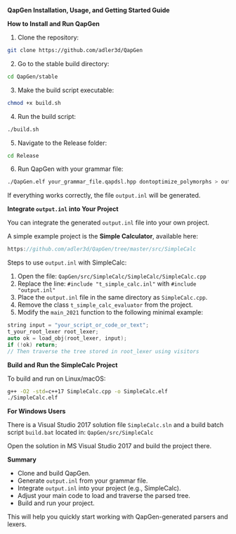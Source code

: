 **QapGen Installation, Usage, and Getting Started Guide**

**How to Install and Run QapGen**

1. Clone the repository:
```bash
git clone https://github.com/adler3d/QapGen
```

2. Go to the stable build directory:
```bash
cd QapGen/stable
```

3. Make the build script executable:
```bash
chmod +x build.sh
```

4. Run the build script:
```bash
./build.sh
```

5. Navigate to the Release folder:
```bash
cd Release
```

6. Run QapGen with your grammar file:
```bash
./QapGen.elf your_grammar_file.qapdsl.hpp dontoptimize_polymorphs > output.inl
```

If everything works correctly, the file `output.inl` will be generated.

**Integrate `output.inl` into Your Project**

You can integrate the generated `output.inl` file into your own project.

A simple example project is the **Simple Calculator**, available here:
```cpp
https://github.com/adler3d/QapGen/tree/master/src/SimpleCalc
```
Steps to use `output.inl` with SimpleCalc:

1. Open the file:
`QapGen/src/SimpleCalc/SimpleCalc/SimpleCalc.cpp`
2. Replace the line:
`#include "t_simple_calc.inl"`
with
`#include "output.inl"`
3. Place the `output.inl` file in the same directory as `SimpleCalc.cpp`.
4. Remove the class `t_simple_calc_evaluator` from the project.
5. Modify the `main_2021` function to the following minimal example:
```cpp
string input = "your_script_or_code_or_text";
t_your_root_lexer root_lexer;
auto ok = load_obj(root_lexer, input);
if (!ok) return;
// Then traverse the tree stored in root_lexer using visitors
```

**Build and Run the SimpleCalc Project**

To build and run on Linux/macOS:

```bash
g++ -O2 -std=c++17 SimpleCalc.cpp -o SimpleCalc.elf
./SimpleCalc.elf
```

**For Windows Users**

There is a Visual Studio 2017 solution file `SimpleCalc.sln` and a build batch script `build.bat` located in:
`QapGen/src/SimpleCalc`

Open the solution in MS Visual Studio 2017 and build the project there.

**Summary**

- Clone and build QapGen.
- Generate `output.inl` from your grammar file.
- Integrate `output.inl` into your project (e.g., SimpleCalc).
- Adjust your main code to load and traverse the parsed tree.
- Build and run your project.

This will help you quickly start working with QapGen-generated parsers and lexers.
